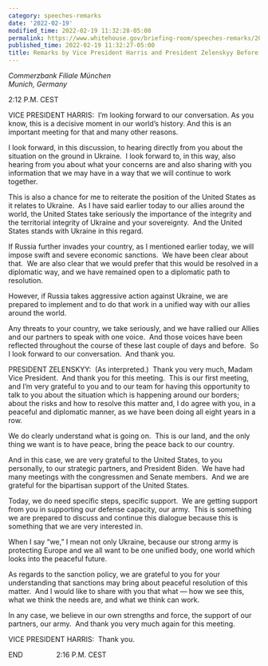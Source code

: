 ```yaml
---
category: speeches-remarks
date: '2022-02-19'
modified_time: 2022-02-19 11:32:28-05:00
permalink: https://www.whitehouse.gov/briefing-room/speeches-remarks/2022/02/19/remarks-by-vice-president-harris-and-president-zelenskyy-before-bilateral-meeting/
published_time: 2022-02-19 11:32:27-05:00
title: Remarks by Vice President Harris and President Zelenskyy Before Bilateral Meeting
---
```

 
*Commerzbank Filiale München  
Munich, Germany*

2:12 P.M. CEST  
  
VICE PRESIDENT HARRIS:  I’m looking forward to our conversation. As you
know, this is a decisive moment in our world’s history. And this is an
important meeting for that and many other reasons.

I look forward, in this discussion, to hearing directly from you about
the situation on the ground in Ukraine.  I look forward to, in this way,
also hearing from you about what your concerns are and also sharing with
you information that we may have in a way that we will continue to work
together.

This is also a chance for me to reiterate the position of the United
States as it relates to Ukraine.  As I have said earlier today to our
allies around the world, the United States take seriously the importance
of the integrity and the territorial integrity of Ukraine and your
sovereignty.  And the United States stands with Ukraine in this regard.

If Russia further invades your country, as I mentioned earlier today, we
will impose swift and severe economic sanctions.  We have been clear
about that.  We are also clear that we would prefer that this would be
resolved in a diplomatic way, and we have remained open to a diplomatic
path to resolution. 

However, if Russia takes aggressive action against Ukraine, we are
prepared to implement and to do that work in a unified way with our
allies around the world.

Any threats to your country, we take seriously, and we have rallied our
Allies and our partners to speak with one voice.  And those voices have
been reflected throughout the course of these last couple of days and
before.  So I look forward to our conversation.  And thank you.  
  
PRESIDENT ZELENSKYY:  (As interpreted.)  Thank you very much, Madam Vice
President.  And thank you for this meeting.  This is our first meeting,
and I’m very grateful to you and to our team for having this opportunity
to talk to you about the situation which is happening around our
borders; about the risks and how to resolve this matter and, I do agree
with you, in a peaceful and diplomatic manner, as we have been doing all
eight years in a row.

We do clearly understand what is going on.  This is our land, and the
only thing we want is to have peace, bring the peace back to our
country.

And in this case, we are very grateful to the United States, to you
personally, to our strategic partners, and President Biden.  We have had
many meetings with the congressmen and Senate members.  And we are
grateful for the bipartisan support of the United States.

Today, we do need specific steps, specific support.  We are getting
support from you in supporting our defense capacity, our army.  This is
something we are prepared to discuss and continue this dialogue because
this is something that we are very interested in.

When I say “we,” I mean not only Ukraine, because our strong army is
protecting Europe and we all want to be one unified body, one world
which looks into the peaceful future.

As regards to the sanction policy, we are grateful to you for your
understanding that sanctions may bring about peaceful resolution of this
matter.  And I would like to share with you that what — how we see this,
what we think the needs are, and what we think can work.

In any case, we believe in our own strengths and force, the support of
our partners, our army.  And thank you very much again for this meeting.

VICE PRESIDENT HARRIS:  Thank you.

END                 2:16 P.M. CEST
